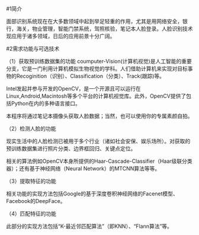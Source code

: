 #1简介

面部识别系统现在在大多数领域中起到举足轻重的作用，尤其是用网络安全，银行，海关，物业管理，智能门禁系统，驾照核验，笔记本人脸登录。人脸识别技术现应用于诸多领域，日后的应用前景十分广阔。

#2需求功能与可选技术

（1）获取预训练数据集的功能
coumputer-Vision(计算机视觉)是人工智能的重要分支，它是一门利用计算机模拟生物视觉的学科。人们借助计算机来实现对目标事物的Recoginition（识别）、Classification（分类）、Track(跟踪)等。

Intel发起并参与开发的OpenCV，是一个开源且可以运行在Linux,Android,Macintosh等多个平台的计算机视觉库。此外，OpenCV提供了包括Python在内的多种语言接口。

本程序将通过笔记本摄像头获取人脸数据；当然，也可以使用你的专属素颜自拍。

（2）检测人脸的功能

现实生活中的人脸检测已被用于多个行业（诸如社会安保、娱乐场所）。对获取的预训练数据集进行照片分类、边界框回归、关键点定位。

相关的算法例如OpenCV本身所提供的Haar-Cascade-Classifier（Haar级联分类器）；还有基于神经网络（Neural Network）的MTCNN算法等等。

（3）提取特征的功能

相关功能的实现方法包括Google的基于深度卷积神经网络的Facenet模型、Facebook的DeepFace。

（4）匹配特征的功能

此部分的实现方法包括“K-最近邻匹配算法”（即KNN）、“Flann算法”等。

